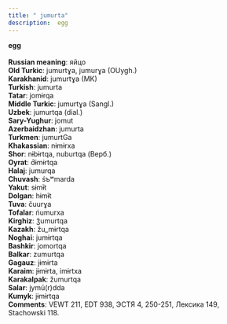 ```yaml
---
title: " jumurta"
description:  egg
---
```

<p data-pagefind-weight="0.5">
<strong> egg</strong><br><br>
<strong>Russian meaning</strong>:  яйцо<br>
<strong>Old Turkic</strong>:  jumurtɣa, jumurɣa (OUygh.)<br>
<strong>Karakhanid</strong>:  jumurtɣa (MK)<br>
<strong>Turkish</strong>:  jumurta<br>
<strong>Tatar</strong>:  jomɨrqa<br>
<strong>Middle Turkic</strong>:  jumurtɣa (Sangl.)<br>
<strong>Uzbek</strong>:  jumurtqa (dial.)<br>
<strong>Sary-Yughur</strong>:  jomut<br>
<strong>Azerbaidzhan</strong>:  jumurta<br>
<strong>Turkmen</strong>:  jumurtGa<br>
<strong>Khakassian</strong>:  nɨmɨrxa<br>
<strong>Shor</strong>:  nɨbɨrtqa, nuburtqa (Верб.)<br>
<strong>Oyrat</strong>:  d́ɨmɨrtqa<br>
<strong>Halaj</strong>:  jumurqa<br>
<strong>Chuvash</strong>:  śъʷmarda<br>
<strong>Yakut</strong>:  sɨmɨ̄t<br>
<strong>Dolgan</strong>:  hɨmɨ̄t<br>
<strong>Tuva</strong>:  čuurɣa<br>
<strong>Tofalar</strong>:  ńumurxa<br>
<strong>Kirghiz</strong>:  ǯumurtqa<br>
<strong>Kazakh</strong>:  žu_mɨrtqa<br>
<strong>Noghai</strong>:  jumɨrtqa<br>
<strong>Bashkir</strong>:  jomortqa<br>
<strong>Balkar</strong>:  zumurtqa<br>
<strong>Gagauz</strong>:  jɨmɨrta<br>
<strong>Karaim</strong>:  jɨmɨrta, imɨrtxa<br>
<strong>Karakalpak</strong>:  žumurtqa<br>
<strong>Salar</strong>:  jymū(r)dda<br>
<strong>Kumyk</strong>:  jɨmɨrtqa<br>
<strong>Comments</strong>:  VEWT 211, EDT 938, ЭСТЯ 4, 250-251, Лексика 149, Stachowski 118.<br>

</p>
